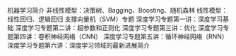 机器学习简介
非线性模型：决策树、Bagging、Boosting、随机森林
线性模型：线性回归、逻辑回归
支撑向量机（SVM）专题
深度学习专题第一讲：深度学习基础
深度学习专题第二讲：超参数和正则化
深度学习专题第三讲：优化
深度学习专题第四讲：卷积神经网络（CNN）
深度学习专题第五讲：循环神经网络（RNN）
深度学习专题第六讲：深度学习领域的最新进展简介